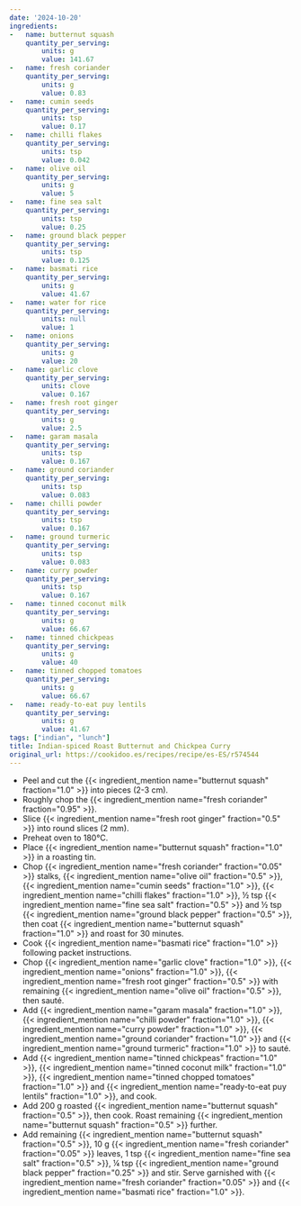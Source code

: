 ```yaml
---
date: '2024-10-20'
ingredients:
-   name: butternut squash
    quantity_per_serving:
        units: g
        value: 141.67
-   name: fresh coriander
    quantity_per_serving:
        units: g
        value: 0.83
-   name: cumin seeds
    quantity_per_serving:
        units: tsp
        value: 0.17
-   name: chilli flakes
    quantity_per_serving:
        units: tsp
        value: 0.042
-   name: olive oil
    quantity_per_serving:
        units: g
        value: 5
-   name: fine sea salt
    quantity_per_serving:
        units: tsp
        value: 0.25
-   name: ground black pepper
    quantity_per_serving:
        units: tsp
        value: 0.125
-   name: basmati rice
    quantity_per_serving:
        units: g
        value: 41.67
-   name: water for rice
    quantity_per_serving:
        units: null
        value: 1
-   name: onions
    quantity_per_serving:
        units: g
        value: 20
-   name: garlic clove
    quantity_per_serving:
        units: clove
        value: 0.167
-   name: fresh root ginger
    quantity_per_serving:
        units: g
        value: 2.5
-   name: garam masala
    quantity_per_serving:
        units: tsp
        value: 0.167
-   name: ground coriander
    quantity_per_serving:
        units: tsp
        value: 0.083
-   name: chilli powder
    quantity_per_serving:
        units: tsp
        value: 0.167
-   name: ground turmeric
    quantity_per_serving:
        units: tsp
        value: 0.083
-   name: curry powder
    quantity_per_serving:
        units: tsp
        value: 0.167
-   name: tinned coconut milk
    quantity_per_serving:
        units: g
        value: 66.67
-   name: tinned chickpeas
    quantity_per_serving:
        units: g
        value: 40
-   name: tinned chopped tomatoes
    quantity_per_serving:
        units: g
        value: 66.67
-   name: ready-to-eat puy lentils
    quantity_per_serving:
        units: g
        value: 41.67
tags: ["indian", "lunch"]
title: Indian-spiced Roast Butternut and Chickpea Curry
original_url: https://cookidoo.es/recipes/recipe/es-ES/r574544
---
```

- Peel and cut the {{< ingredient_mention name="butternut squash" fraction="1.0" >}} into pieces (2-3 cm).
- Roughly chop the {{< ingredient_mention name="fresh coriander" fraction="0.95" >}}.
- Slice {{< ingredient_mention name="fresh root ginger" fraction="0.5" >}} into round slices (2 mm).
- Preheat oven to 180°C.
- Place {{< ingredient_mention name="butternut squash" fraction="1.0" >}} in a roasting tin.
- Chop {{< ingredient_mention name="fresh coriander" fraction="0.05" >}} stalks, {{< ingredient_mention name="olive oil" fraction="0.5" >}}, {{< ingredient_mention name="cumin seeds" fraction="1.0" >}}, {{< ingredient_mention name="chilli flakes" fraction="1.0" >}}, ½ tsp {{< ingredient_mention name="fine sea salt" fraction="0.5" >}} and ½ tsp {{< ingredient_mention name="ground black pepper" fraction="0.5" >}}, then coat {{< ingredient_mention name="butternut squash" fraction="1.0" >}} and roast for 30 minutes.
- Cook {{< ingredient_mention name="basmati rice" fraction="1.0" >}} following packet instructions.
- Chop {{< ingredient_mention name="garlic clove" fraction="1.0" >}}, {{< ingredient_mention name="onions" fraction="1.0" >}}, {{< ingredient_mention name="fresh root ginger" fraction="0.5" >}} with remaining {{< ingredient_mention name="olive oil" fraction="0.5" >}}, then sauté.
- Add {{< ingredient_mention name="garam masala" fraction="1.0" >}}, {{< ingredient_mention name="chilli powder" fraction="1.0" >}}, {{< ingredient_mention name="curry powder" fraction="1.0" >}}, {{< ingredient_mention name="ground coriander" fraction="1.0" >}} and {{< ingredient_mention name="ground turmeric" fraction="1.0" >}} to sauté.
- Add {{< ingredient_mention name="tinned chickpeas" fraction="1.0" >}}, {{< ingredient_mention name="tinned coconut milk" fraction="1.0" >}}, {{< ingredient_mention name="tinned chopped tomatoes" fraction="1.0" >}} and {{< ingredient_mention name="ready-to-eat puy lentils" fraction="1.0" >}}, and cook.
- Add 200 g roasted {{< ingredient_mention name="butternut squash" fraction="0.5" >}}, then cook. Roast remaining {{< ingredient_mention name="butternut squash" fraction="0.5" >}} further.
- Add remaining {{< ingredient_mention name="butternut squash" fraction="0.5" >}}, 10 g {{< ingredient_mention name="fresh coriander" fraction="0.05" >}} leaves, 1 tsp {{< ingredient_mention name="fine sea salt" fraction="0.5" >}}, ¼ tsp {{< ingredient_mention name="ground black pepper" fraction="0.25" >}} and stir. Serve garnished with {{< ingredient_mention name="fresh coriander" fraction="0.05" >}} and {{< ingredient_mention name="basmati rice" fraction="1.0" >}}.